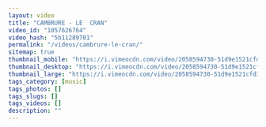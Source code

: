 ```yaml
---
layout: video
title: "CAMBRURE - LE  CRAN"
video_id: "1057626764"
video_hash: "5b11289701"
permalink: "/videos/cambrure-le-cran/"
sitemap: true
thumbnail_mobile: "https://i.vimeocdn.com/video/2058594730-51d9e1521cfd3a18a1cb1c3d16f97f060723ce51c6b2d612d21652fcc570fac2-d_640x360?&r=pad&region=us"
thumbnail_desktop: "https://i.vimeocdn.com/video/2058594730-51d9e1521cfd3a18a1cb1c3d16f97f060723ce51c6b2d612d21652fcc570fac2-d_960x540?&r=pad&region=us"
thumbnail_large: "https://i.vimeocdn.com/video/2058594730-51d9e1521cfd3a18a1cb1c3d16f97f060723ce51c6b2d612d21652fcc570fac2-d_1280x720?&r=pad&region=us"
tags_category: [music]
tags_photos: []
tags_slugs: []
tags_videos: []
description: ""
---
```

